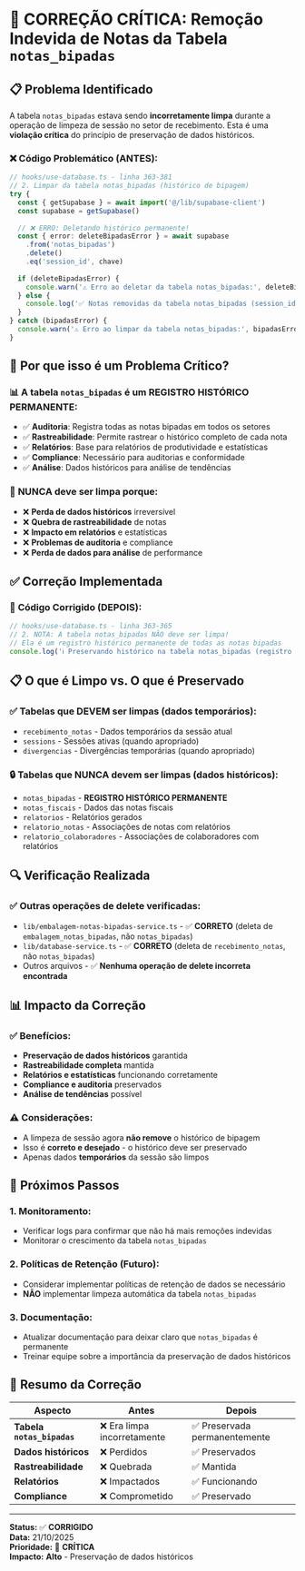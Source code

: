 # 🚨 CORREÇÃO CRÍTICA: Remoção Indevida de Notas da Tabela `notas_bipadas`

## 📋 **Problema Identificado**

A tabela `notas_bipadas` estava sendo **incorretamente limpa** durante a operação de limpeza de sessão no setor de recebimento. Esta é uma **violação crítica** do princípio de preservação de dados históricos.

### ❌ **Código Problemático (ANTES):**
```typescript
// hooks/use-database.ts - linha 363-381
// 2. Limpar da tabela notas_bipadas (histórico de bipagem)
try {
  const { getSupabase } = await import('@/lib/supabase-client')
  const supabase = getSupabase()
  
  // ❌ ERRO: Deletando histórico permanente!
  const { error: deleteBipadasError } = await supabase
    .from('notas_bipadas')
    .delete()
    .eq('session_id', chave)
  
  if (deleteBipadasError) {
    console.warn('⚠️ Erro ao deletar da tabela notas_bipadas:', deleteBipadasError)
  } else {
    console.log('✅ Notas removidas da tabela notas_bipadas (session_id: ' + chave + ')')
  }
} catch (bipadasError) {
  console.warn('⚠️ Erro ao limpar da tabela notas_bipadas:', bipadasError)
}
```

## 🎯 **Por que isso é um Problema Crítico?**

### 📊 **A tabela `notas_bipadas` é um REGISTRO HISTÓRICO PERMANENTE:**
- ✅ **Auditoria**: Registra todas as notas bipadas em todos os setores
- ✅ **Rastreabilidade**: Permite rastrear o histórico completo de cada nota
- ✅ **Relatórios**: Base para relatórios de produtividade e estatísticas
- ✅ **Compliance**: Necessário para auditorias e conformidade
- ✅ **Análise**: Dados históricos para análise de tendências

### 🚫 **NUNCA deve ser limpa porque:**
- ❌ **Perda de dados históricos** irreversível
- ❌ **Quebra de rastreabilidade** de notas
- ❌ **Impacto em relatórios** e estatísticas
- ❌ **Problemas de auditoria** e compliance
- ❌ **Perda de dados para análise** de performance

## ✅ **Correção Implementada**

### 🔧 **Código Corrigido (DEPOIS):**
```typescript
// hooks/use-database.ts - linha 363-365
// 2. NOTA: A tabela notas_bipadas NÃO deve ser limpa!
// Ela é um registro histórico permanente de todas as notas bipadas
console.log('ℹ️ Preservando histórico na tabela notas_bipadas (registro permanente)')
```

## 📋 **O que é Limpo vs. O que é Preservado**

### ✅ **Tabelas que DEVEM ser limpas (dados temporários):**
- `recebimento_notas` - Dados temporários da sessão atual
- `sessions` - Sessões ativas (quando apropriado)
- `divergencias` - Divergências temporárias (quando apropriado)

### 🔒 **Tabelas que NUNCA devem ser limpas (dados históricos):**
- `notas_bipadas` - **REGISTRO HISTÓRICO PERMANENTE**
- `notas_fiscais` - Dados das notas fiscais
- `relatorios` - Relatórios gerados
- `relatorio_notas` - Associações de notas com relatórios
- `relatorio_colaboradores` - Associações de colaboradores com relatórios

## 🔍 **Verificação Realizada**

### ✅ **Outras operações de delete verificadas:**
- `lib/embalagem-notas-bipadas-service.ts` - ✅ **CORRETO** (deleta de `embalagem_notas_bipadas`, não `notas_bipadas`)
- `lib/database-service.ts` - ✅ **CORRETO** (deleta de `recebimento_notas`, não `notas_bipadas`)
- Outros arquivos - ✅ **Nenhuma operação de delete incorreta encontrada**

## 📊 **Impacto da Correção**

### ✅ **Benefícios:**
- **Preservação de dados históricos** garantida
- **Rastreabilidade completa** mantida
- **Relatórios e estatísticas** funcionando corretamente
- **Compliance e auditoria** preservados
- **Análise de tendências** possível

### ⚠️ **Considerações:**
- A limpeza de sessão agora **não remove** o histórico de bipagem
- Isso é **correto e desejado** - o histórico deve ser preservado
- Apenas dados **temporários** da sessão são limpos

## 🚀 **Próximos Passos**

### 1. **Monitoramento:**
- Verificar logs para confirmar que não há mais remoções indevidas
- Monitorar o crescimento da tabela `notas_bipadas`

### 2. **Políticas de Retenção (Futuro):**
- Considerar implementar políticas de retenção de dados se necessário
- **NÃO** implementar limpeza automática da tabela `notas_bipadas`

### 3. **Documentação:**
- Atualizar documentação para deixar claro que `notas_bipadas` é permanente
- Treinar equipe sobre a importância da preservação de dados históricos

## 📝 **Resumo da Correção**

| Aspecto | Antes | Depois |
|---------|-------|--------|
| **Tabela `notas_bipadas`** | ❌ Era limpa incorretamente | ✅ Preservada permanentemente |
| **Dados históricos** | ❌ Perdidos | ✅ Preservados |
| **Rastreabilidade** | ❌ Quebrada | ✅ Mantida |
| **Relatórios** | ❌ Impactados | ✅ Funcionando |
| **Compliance** | ❌ Comprometido | ✅ Preservado |

---

**Status:** ✅ **CORRIGIDO**  
**Data:** 21/10/2025  
**Prioridade:** 🚨 **CRÍTICA**  
**Impacto:** **Alto** - Preservação de dados históricos
